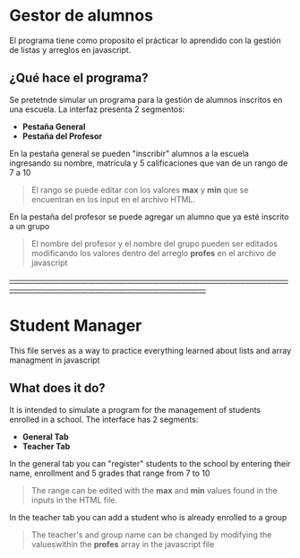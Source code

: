 # Gestor de alumnos
El programa tiene como proposito el prácticar lo aprendido con la gestión de listas y arreglos en javascript. 
## ¿Qué hace el programa?
Se pretetnde simular un programa para la gestión de alumnos inscritos en una escuela. La interfaz presenta 2 segmentos:
- **Pestaña General** 
- **Pestaña del Profesor**
  
En la pestaña general se pueden "inscribir" alumnos a la escuela ingresando su nombre, matrícula y 5 calificaciones que van de un rango de 7 a 10
> El rango se puede editar con los valores **max** y **min** que se encuentran en los input en el archivo HTML.

En la pestaña del profesor se puede agregar un alumno que ya esté inscrito a un grupo
> El nombre del profesor y el nombre del grupo pueden ser editados modificando los valores dentro del arreglo **profes** en el archivo de javascript

~~_____________________________________________________________________________________________________________________________________~~
# Student Manager
This file serves as a way to practice everything learned about lists and array managment in javascript
## What does it do?
It is intended to simulate a program for the management of students enrolled in a school. The interface has 2 segments:
- **General Tab**
- **Teacher Tab**
  
In the general tab you can "register" students to the school by entering their name, enrollment and 5 grades that range from 7 to 10
> The range can be edited with the **max** and **min** values ​​found in the inputs in the HTML file.

In the teacher tab you can add a student who is already enrolled to a group
> The teacher's and group name can be changed by modifying the values ​​within the **profes** array in the javascript file
